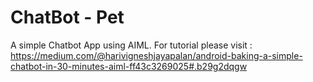 # ChatBot - Pet
A simple Chatbot App using AIML. For tutorial please visit : https://medium.com/@harivigneshjayapalan/android-baking-a-simple-chatbot-in-30-minutes-aiml-ff43c3269025#.b29g2dqgw
